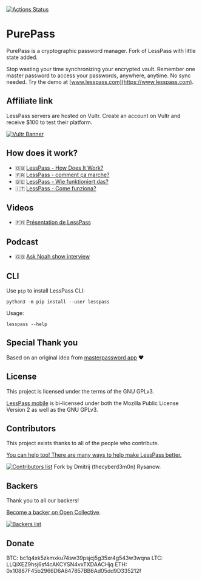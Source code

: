 [![Actions Status](https://github.com/lesspass/lesspass/workflows/test/badge.svg)](https://github.com/lesspass/lesspass/actions)

# PurePass

PurePass is a cryptographic password manager. Fork of LessPass with little state added.

Stop wasting your time synchronizing your encrypted vault. Remember one master password to access your passwords, anywhere, anytime. No sync needed. Try the demo at [www.lesspass.com](https://www.lesspass.com).

## Affiliate link

LessPass servers are hosted on Vultr. Create an account on Vultr and receive \$100 to test their platform.

[![Vultr Banner](https://www.vultr.com/media/banners/banner_728x90.png)](https://www.vultr.com/?ref=6830452)

## How does it work?

- :gb: [LessPass - How Does It Work?](https://blog.lesspass.com/2016-10-19/how-does-it-work)
- :fr: [LessPass - comment ça marche?](https://blog.lesspass.com/2016-07-08/comment-ca-marche)
- :de: [LessPass - Wie funktioniert das?](https://blog.lesspass.com/2017-07-18/wie-funktioniert-das)
- :it: [LessPass - Come funziona?](https://blog.lesspass.com/2019-04-04/come-funziona)

## Videos

- :fr: [Présentation de LessPass](https://www.youtube.com/watch?v=ha9jJJAjHq4)

## Podcast

- :gb: [Ask Noah show interview](https://podcast.asknoahshow.com/114)

## CLI

Use `pip` to install LessPass CLI:

    python3 -m pip install --user lesspass

Usage:

    lesspass --help

## Special Thank you

Based on an original idea from [masterpassword app](https://masterpassword.app/) :heart:

## License

This project is licensed under the terms of the GNU GPLv3.

[LessPass mobile](https://github.com/lesspass/lesspass/tree/master/mobile) is bi-licensed under both the Mozilla Public License Version 2 as well as the GNU GPLv3.

## Contributors

This project exists thanks to all of the people who contribute.

[You can help too! There are many ways to help make LessPass better.](CONTRIBUTING.md)

[![Contributors list](https://opencollective.com/lesspass/contributors.svg?width=890)](https://github.com/lesspass/lesspass/graphs/contributors)
Fork by Dmitrij (thecyberd3m0n) Rysanow.
## Backers

Thank you to all our backers!

[Become a backer on Open Collective](https://opencollective.com/lesspass#backer).

<a href="https://opencollective.com/lesspass#backers" target="_blank">![Backers list](https://opencollective.com/lesspass/backers.svg?width=890)</a>


## Donate
BTC: bc1q4xk5zkmxku74sw39psjcj5g35xr4g543w3wqna
LTC: LLQiXEZ9hsj6sf4cAKCYSN4vxTXDAACHjq
ETH: 0x10887F45b2966D6A847857BB6Ad05dd9D335212f 

